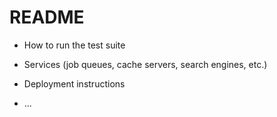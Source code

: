 # README

* How to run the test suite

* Services (job queues, cache servers, search engines, etc.)

* Deployment instructions

* ...
